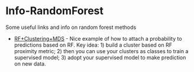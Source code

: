 # Info-RandomForest
Some useful links and info on random forest methods

* [RF+Clustering+MDS](https://stats.stackexchange.com/questions/134095/how-to-get-class-probabilities-for-unsupervised-random-forest/183116) - Nice example of how to attach a probability to predictions based on RF. Key idea: 1) build a cluster based on RF proximity metric; 2) then you can use your clusters as classes to train a supervised model; 3) adopt your supervised model to make prediction on new data.
